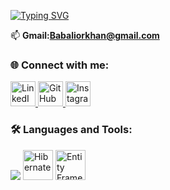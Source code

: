 
[![Typing SVG](https://readme-typing-svg.demolab.com?size=35&duration=2000&pause=700&color=3d76bb&center=true&vCenter=true&width=700&lines=Have+a+nice+day👋;I+am+Software+Engineer)](https://git.io/typing-svg)



📫 **Gmail:Babaliorkhan@gmail.com** 
### 🌐 Connect with me:
<p align="left">
  <a href="https://www.linkedin.com/in/babaliorkhan" target="_blank">
    <img src="https://skillicons.dev/icons?i=linkedin" alt="LinkedIn" height="40" />
  </a>
  <a href="https://github.com/babaliorkhan1" target="_blank">
    <img src="https://skillicons.dev/icons?i=github" alt="GitHub" height="40" />
  </a>
  <a href="https://instagram.com/your_instagram_username" target="_blank">
    <img src="https://skillicons.dev/icons?i=instagram" alt="Instagram" height="40" />
  </a>
</p>

### 🛠 Languages and Tools:
<p align="left">
  <img src="https://skillicons.dev/icons?i=cs,dotnet,java,spring,html,css,sass,bootstrap,jquery,postgres,mysql,git" />
  <img src="https://cdn.jsdelivr.net/gh/devicons/devicon/icons/hibernate/hibernate-plain.svg" width="48" height="48" alt="Hibernate" />
  <img src="https://cdn.jsdelivr.net/gh/devicons/devicon/icons/dotnetcore/dotnetcore-original.svg" width="48" height="48" alt="Entity Framework" />
</p>


